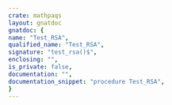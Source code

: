 ```yaml
---
crate: mathpaqs
layout: gnatdoc
gnatdoc: {
name: "Test_RSA",
qualified_name: "Test_RSA",
signature: "test_rsa()$",
enclosing: "",
is_private: false,
documentation: "",
documentation_snippet: "procedure Test_RSA",
}
---
```

